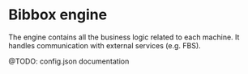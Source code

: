 # Bibbox engine

The engine contains all the business logic related to each machine. It handles
communication with external services (e.g. FBS).

@TODO: config.json documentation
